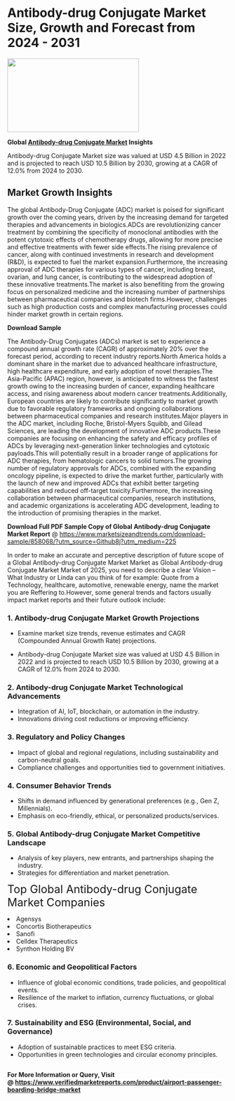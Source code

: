 <H1>Antibody-drug Conjugate Market Size, Growth and Forecast from 2024 - 2031</H1><img class="aligncenter size-medium wp-image-584254" src="https://thirdeyenews.in/wp-content/uploads/2024/09/Global-Market-Research-300x168.jpeg" alt="" width="300" height="168" /><p><strong>Global&nbsp;<a href="https://www.marketsizeandtrends.com/download-sample/858068/?utm_source=Github8j?utm_medium=225">Antibody-drug Conjugate Market</a> Insights</strong></p><p>Antibody-drug Conjugate Market size was valued at USD 4.5 Billion in 2022 and is projected to reach USD 10.5 Billion by 2030, growing at a CAGR of 12.0% from 2024 to 2030.</p><p><h2>Market Growth Insights</h2> <p>The global Antibody-Drug Conjugate (ADC) market is poised for significant growth over the coming years, driven by the increasing demand for targeted therapies and advancements in biologics.ADCs are revolutionizing cancer treatment by combining the specificity of monoclonal antibodies with the potent cytotoxic effects of chemotherapy drugs, allowing for more precise and effective treatments with fewer side effects.The rising prevalence of cancer, along with continued investments in research and development (R&D), is expected to fuel the market expansion.Furthermore, the increasing approval of ADC therapies for various types of cancer, including breast, ovarian, and lung cancer, is contributing to the widespread adoption of these innovative treatments.The market is also benefiting from the growing focus on personalized medicine and the increasing number of partnerships between pharmaceutical companies and biotech firms.However, challenges such as high production costs and complex manufacturing processes could hinder market growth in certain regions.</p> <p><strong>Download Sample</strong></p> <p>The Antibody-Drug Conjugates (ADCs) market is set to experience a compound annual growth rate (CAGR) of approximately 20% over the forecast period, according to recent industry reports.North America holds a dominant share in the market due to advanced healthcare infrastructure, high healthcare expenditure, and early adoption of novel therapies.The Asia-Pacific (APAC) region, however, is anticipated to witness the fastest growth owing to the increasing burden of cancer, expanding healthcare access, and rising awareness about modern cancer treatments.Additionally, European countries are likely to contribute significantly to market growth due to favorable regulatory frameworks and ongoing collaborations between pharmaceutical companies and research institutes.Major players in the ADC market, including Roche, Bristol-Myers Squibb, and Gilead Sciences, are leading the development of innovative ADC products.These companies are focusing on enhancing the safety and efficacy profiles of ADCs by leveraging next-generation linker technologies and cytotoxic payloads.This will potentially result in a broader range of applications for ADC therapies, from hematologic cancers to solid tumors.The growing number of regulatory approvals for ADCs, combined with the expanding oncology pipeline, is expected to drive the market further, particularly with the launch of new and improved ADCs that exhibit better targeting capabilities and reduced off-target toxicity.Furthermore, the increasing collaboration between pharmaceutical companies, research institutions, and academic organizations is accelerating ADC development, leading to the introduction of promising therapies in the market.<p><span class=""><strong>Download Full PDF Sample Copy of Global Antibody-drug Conjugate Market Report</strong> @ <a href="https://www.marketsizeandtrends.com/download-sample/858068/?utm_source=Github8j?utm_medium=225" target="_blank">https://www.marketsizeandtrends.com/download-sample/858068/?utm_source=Github8j?utm_medium=225</a></span></p><p>In order to make an accurate and perceptive description of future scope of a Global&nbsp;Antibody-drug Conjugate Market Market as Global&nbsp;Antibody-drug Conjugate Market Market of 2025, you need to describe a clear Vision &ndash; What Industry or Linda can you think of for example: Quote from a Technology, healthcare, automotive, renewable energy, name the market you are Reffering to.However, some general trends and factors usually impact market reports and their future outlook include:</p><h3>1.&nbsp;<strong>Antibody-drug Conjugate Market Growth Projections</strong></h3><ul><li>Examine market size trends, revenue estimates and CAGR (Compounded Annual Growth Rate) projections.</li><li><p>Antibody-drug Conjugate Market size was valued at USD 4.5 Billion in 2022 and is projected to reach USD 10.5 Billion by 2030, growing at a CAGR of 12.0% from 2024 to 2030.</p></li></ul><h3>2.&nbsp;<strong>Antibody-drug Conjugate Market Technological Advancements</strong></h3><ul><li>Integration of AI, IoT, blockchain, or automation in the industry.</li><li>Innovations driving cost reductions or improving efficiency.</li></ul><h3>3.&nbsp;<strong>Regulatory and Policy Changes</strong></h3><ul><li>Impact of global and regional regulations, including sustainability and carbon-neutral goals.</li><li>Compliance challenges and opportunities tied to government initiatives.</li></ul><h3>4.&nbsp;<strong>Consumer Behavior Trends</strong></h3><ul><li>Shifts in demand influenced by generational preferences (e.g., Gen Z, Millennials).</li><li>Emphasis on eco-friendly, ethical, or personalized products/services.</li></ul><h3>5.&nbsp;<strong>Global Antibody-drug Conjugate Market Competitive Landscape</strong></h3><ul><li>Analysis of key players, new entrants, and partnerships shaping the industry.</li><li>Strategies for differentiation and market penetration.</li></ul><p data-pm-slice="1 1 []"><span style="color: inherit; font-family: inherit; font-size: 25px;">Top Global Antibody-drug Conjugate Market Companies</span></p><div class="" data-test-id=""><p><li>Agensys</li><li> Concortis Biotherapeutics</li><li> Sanofi</li><li> Celldex Therapeutics</li><li> Synthon Holding BV</li></p></div><h3>6.&nbsp;<strong>Economic and Geopolitical Factors</strong></h3><ul><li>Influence of global economic conditions, trade policies, and geopolitical events.</li><li>Resilience of the market to inflation, currency fluctuations, or global crises.</li></ul><h3>7.&nbsp;<strong>Sustainability and ESG (Environmental, Social, and Governance)</strong></h3><ul><li>Adoption of sustainable practices to meet ESG criteria.</li><li>Opportunities in green technologies and circular economy principles.</li></ul><h2><strong style="font-size: 14px;">For More Information or Query, Visit @&nbsp;</strong><a style="background-color: #ffffff; font-size: 14px;" href="https://www.marketsizeandtrends.com/report/antibody-drug-conjugate-market/" target="_blank">https://www.verifiedmarketreports.com/product/airport-passenger-boarding-bridge-market</a></h2>